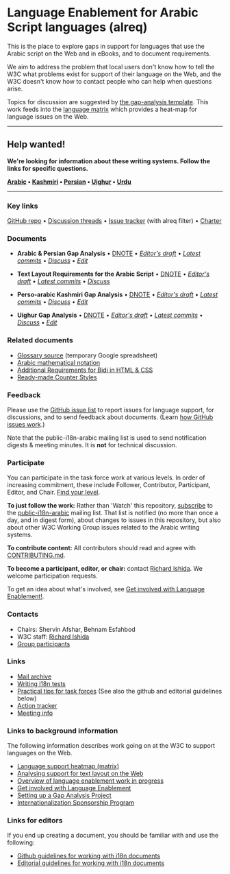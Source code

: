 # Language Enablement for Arabic Script languages (alreq)

This is the place to explore gaps in support for languages that use the Arabic script on the Web and in eBooks, and to document requirements.

We aim to address the problem that local users don't know how to tell the W3C what problems exist for support of their language on the Web, and the W3C doesn't know how to contact people who can help when questions arise.

Topics for discussion are suggested by [the gap-analysis template](https://www.w3.org/International/i18n-activity/templates/gap-analysis/gap-analysis_template.html). This work feeds into the [language matrix](https://www.w3.org/International/typography/gap-analysis/language-matrix.html) which provides a heat-map for language issues on the Web.


---

## Help wanted! ###
**We're looking for information about these writing systems. Follow the links for specific questions.**

**[Arabic](https://github.com/w3c/alreq/issues?q=is%3Aissue+is%3Aopen+label%3Al%3Aarabic+label%3Aquestion) • [Kashmiri](https://github.com/w3c/alreq/issues?q=is%3Aissue+is%3Aopen+label%3Al%3Akashmiri+label%3Aquestion) • [Persian](https://github.com/w3c/alreq/issues?q=is%3Aissue+is%3Aopen+label%3Al%3Apersian+label%3Aquestion) • [Uighur](https://github.com/w3c/alreq/issues?q=is%3Aissue+is%3Aopen+label%3Al%3Auighur+label%3Aquestion) • [Urdu](https://github.com/w3c/alreq/issues?q=is%3Aissue+is%3Aopen+label%3Al%3Aurdu+label%3Aquestion)**

---



### Key links
[GitHub repo](https://github.com/w3c/alreq) • [Discussion threads](https://github.com/w3c/alreq/issues) • [Issue tracker](https://www.w3.org/International/i18n-activity/textlayout/?filter=alreq) (with alreq filter) • [Charter](https://www.w3.org/International/alreq/charter/)


### Documents
- **Arabic & Persian Gap Analysis** • [DNOTE](https://www.w3.org/TR/alreq-gap) • [*Editor's draft*](https://www.w3.org/International/alreq/gap-analysis/) • [*Latest commits*](https://github.com/w3c/alreq/commits/gh-pages/gap-analysis/index.html) • [*Discuss*](https://github.com/w3c/alreq/labels/l%3Aarabic) • [*Edit*](https://github.com/w3c/alreq/labels/doc%3Aarfa)

- **Text Layout Requirements for the Arabic Script** • [DNOTE](https://www.w3.org/TR/alreq) • [*Editor's draft*](https://www.w3.org/International/alreq/) • [*Latest commits*](https://github.com/w3c/alreq/commits/gh-pages/index.html) • [*Discuss*](https://github.com/w3c/alreq/labels/l%3Aarabic)

- **Perso-arabic Kashmiri Gap Analysis** • [DNOTE](https://www.w3.org/TR/arab-ks-gap) • [*Editor's draft*](https://www.w3.org/International/alreq/gap-analysis/arab-ks-gap) • [*Latest commits*](https://github.com/w3c/alreq/commits/gh-pages/gap-analysis/arab-ks-gap.html) • [*Discuss*](https://github.com/w3c/alreq/labels/l%3Akashmiri) • [*Edit*](https://github.com/w3c/alreq/labels/doc%3Aarab_ks)

- **Uighur Gap Analysis** • [DNOTE](https://www.w3.org/TR/arab-ug-gap) • [*Editor's draft*](https://www.w3.org/International/alreq/gap-analysis/arab-ug-gap) • [*Latest commits*](https://github.com/w3c/alreq/commits/gh-pages/gap-analysis/arab-ug-gap.html) • [*Discuss*](https://github.com/w3c/alreq/labels/l%3Auighur) • [*Edit*](https://github.com/w3c/alreq/labels/doc%3arab_ug)


### Related documents
- [Glossary source](https://docs.google.com/spreadsheets/d/1nSxYKQm_mKroCmxU4fyJ-g70Eo1_mF89yHZg8YNOuzc/edit#gid=0) (temporary Google spreadsheet)
- [Arabic mathematical notation](https://www.w3.org/TR/arabic-math/)
- [Additional Requirements for Bidi in HTML & CSS](https://www.w3.org/TR/html-bidi/)
- [Ready-made Counter Styles](https://www.w3.org/TR/predefined-counter-styles/)


### Feedback
Please use the [GitHub issue list](https://github.com/w3c/alreq/issues) to report issues for language support, for discussions, and to send feedback about documents. (Learn [how GitHub issues work](https://www.w3.org/International/i18n-activity/guidelines/issues.html).)

Note that the public-i18n-arabic mailing list is used to send notification digests & meeting minutes. It is **not** for technical discussion.


### Participate
You can participate in the task force work at various levels. In order of increasing commitment, these include Follower, Contributor, Participant, Editor, and Chair. [Find your level](https://www.w3.org/International/i18n-drafts/pages/task_force_roles).

**To just follow the work:** Rather than 'Watch' this repository, [subscribe](mailto:public-i18n-arabic-request@w3.org?subject=subscribe) to the [public-i18n-arabic](https://lists.w3.org/Archives/Public/public-i18n-arabic/) mailing list. That list is notified (no more than once a day, and in digest form), about changes to issues in this repository, but also about other W3C Working Group issues related to the Arabic writing systems.

**To contribute content:** All contributors should read and agree with [CONTRIBUTING.md](CONTRIBUTING.md).

**To become a participant, editor, or chair:** contact [Richard Ishida](mailto:ishida@w3.org). We welcome participation requests.

To get an idea about what's involved, see  [Get involved with Language Enablement!](https://www.w3.org/International/i18n-drafts/pages/languagedev_participation). 



### Contacts

- Chairs: Shervin Afshar, Behnam Esfahbod
- W3C staff: [Richard Ishida](mailto:ishida@w3.org)
- [Group participants](https://www.w3.org/groups/tf/i18n-alreq/participants)


### Links
- [Mail archive](https://lists.w3.org/Archives/Public/public-i18n-arabic/)
- [Writing i18n tests](https://github.com/w3c/i18n-activity/wiki/Writing-i18n-tests)
- [Practical tips for task forces](https://www.w3.org/International/i18n-activity/guidelines/process.html) (See also the github and editorial guidelines below)
- [Action tracker](https://www.w3.org/International/groups/arabic-layout/track/actions/open)
- [Meeting info](https://www.w3.org/2017/07/alreq-meeting-info.html)


### Links to background information
The following information describes work going on at the W3C to support languages on the Web.
- [Language support heatmap (matrix)](https://www.w3.org/International/typography/gap-analysis/language-matrix.html)
- [Analysing support for text layout on the Web](https://www.w3.org/International/i18n-drafts/nav/languagedev)
- [Overview of language enablement work in progress](https://www.w3.org/International/i18n-drafts/nav/languagedev)
- [Get involved with Language Enablement](https://www.w3.org/International/i18n-drafts/pages/languagedev_participation)
- [Setting up a Gap Analysis Project](https://github.com/w3c/typography/wiki/Setting-up-a-Gap-Analysis-Project)
- [Internationalization Sponsorship Program](https://www.w3.org/International/sponsorship/)


### Links for editors
If you end up creating a document, you should be familiar with and use the following:

- [Github guidelines for working with i18n documents](https://www.w3.org/International/i18n-activity/guidelines/github)
- [Editorial guidelines for working with i18n documents](https://www.w3.org/International/i18n-activity/guidelines/editing)

